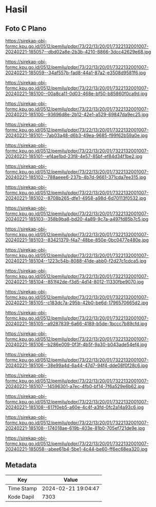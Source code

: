 # Hasil

## Foto C Plano

https://sirekap-obj-formc.kpu.go.id/0512/pemilu/pdpr/73/22/13/20/01/7322132001007-20240221-185057--dbd02a8e-2b3b-4210-8866-3dcc42629e68.jpg

https://sirekap-obj-formc.kpu.go.id/0512/pemilu/pdpr/73/22/13/20/01/7322132001007-20240221-185059--34af557b-fad8-44a1-87a2-e3508d9581f6.jpg

https://sirekap-obj-formc.kpu.go.id/0512/pemilu/pdpr/73/22/13/20/01/7322132001007-20240221-185100--00a8ca11-0d03-468e-bf50-b85860f0ca9d.jpg

https://sirekap-obj-formc.kpu.go.id/0512/pemilu/pdpr/73/22/13/20/01/7322132001007-20240221-185100--93696d8e-2b12-42e1-a529-69847da9ec25.jpg

https://sirekap-obj-formc.kpu.go.id/0512/pemilu/pdpr/73/22/13/20/01/7322132001007-20240221-185101--7ab03a48-d6b3-49ea-9685-f99f62b59a0e.jpg

https://sirekap-obj-formc.kpu.go.id/0512/pemilu/pdpr/73/22/13/20/01/7322132001007-20240221-185101--ef4ae1bd-23f8-4e57-85bf-ef84d34f1be2.jpg

https://sirekap-obj-formc.kpu.go.id/0512/pemilu/pdpr/73/22/13/20/01/7322132001007-20240221-185102--788aeee6-237b-4b7d-9661-371cda7ee315.jpg

https://sirekap-obj-formc.kpu.go.id/0512/pemilu/pdpr/73/22/13/20/01/7322132001007-20240221-185102--8708b265-dfe1-4958-a98d-6d70113f0532.jpg

https://sirekap-obj-formc.kpu.go.id/0512/pemilu/pdpr/73/22/13/20/01/7322132001007-20240221-185103--358b9ba8-bd20-4a89-9c7a-a497fd85b7c5.jpg

https://sirekap-obj-formc.kpu.go.id/0512/pemilu/pdpr/73/22/13/20/01/7322132001007-20240221-185103--83421379-f4a7-48be-850e-0bc0477e480e.jpg

https://sirekap-obj-formc.kpu.go.id/0512/pemilu/pdpr/73/22/13/20/01/7322132001007-20240221-185104--1223c54b-8088-41de-abb0-f2d27c1cdca5.jpg

https://sirekap-obj-formc.kpu.go.id/0512/pemilu/pdpr/73/22/13/20/01/7322132001007-20240221-185104--851f42de-f3d5-4d14-8012-11330fbe9070.jpg

https://sirekap-obj-formc.kpu.go.id/0512/pemilu/pdpr/73/22/13/20/01/7322132001007-20240221-185105--c183dc7a-295b-42b0-be6d-1796570665d2.jpg

https://sirekap-obj-formc.kpu.go.id/0512/pemilu/pdpr/73/22/13/20/01/7322132001007-20240221-185105--a9287839-6a66-4189-b5de-1bccc7b89cfd.jpg

https://sirekap-obj-formc.kpu.go.id/0512/pemilu/pdpr/73/22/13/20/01/7322132001007-20240221-185106--b286e009-0f3f-4b5f-9a30-b043ade54ef4.jpg

https://sirekap-obj-formc.kpu.go.id/0512/pemilu/pdpr/73/22/13/20/01/7322132001007-20240221-185106--38e99a4d-6a44-47d7-94f4-dde08f0f28c6.jpg

https://sirekap-obj-formc.kpu.go.id/0512/pemilu/pdpr/73/22/13/20/01/7322132001007-20240221-185107--14596301-a7ec-4fb0-bf14-7f6a529e6b62.jpg

https://sirekap-obj-formc.kpu.go.id/0512/pemilu/pdpr/73/22/13/20/01/7322132001007-20240221-185108--617f0eb5-a60e-4c4f-a3fd-0fc2a14a93c6.jpg

https://sirekap-obj-formc.kpu.go.id/0512/pemilu/pdpr/73/22/13/20/01/7322132001007-20240221-185108--174018ae-619b-403e-81b0-705ef721de9e.jpg

https://sirekap-obj-formc.kpu.go.id/0512/pemilu/pdpr/73/22/13/20/01/7322132001007-20240221-185058--abee61b4-5be1-4c44-be60-ff6ec68ea320.jpg


## Metadata

| Key        | Value               |
| ---------- | ------------------- |
| Time Stamp | 2024-02-21 19:04:47 |
| Kode Dapil | 7303                |




